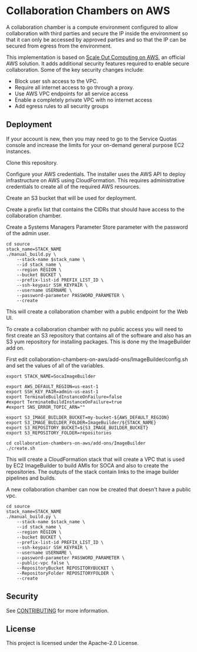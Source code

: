 # Collaboration Chambers on AWS

A collaboration chamber is a compute environment configured to allow collaboration with third parties and secure
the IP inside the environment so that it can only be accessed by approved parties and so that the IP can be
secured from egress from the environment.

This implementation is based on [Scale Out Computing on AWS](https://github.com/awslabs/scale-out-computing-on-aws), an official AWS solution.
It adds additional security features required to enable secure collaboration.
Some of the key security changes include:

* Block user ssh access to the VPC.
* Require all internet access to go through a proxy.
* Use AWS VPC endpoints for all service access
* Enable a completely private VPC with no internet access
* Add egress rules to all security groups

## Deployment

If your account is new, then you may need to go to the Service Quotas console
and increase the limits for your on-demand general purpose EC2 instances.

Clone this repository.

Configure your AWS credentials.
The installer uses the AWS API to deploy infrastructure on AWS using CloudFormation.
This requires administrative credentials to create all of the required AWS resources.

Create an S3 bucket that will be used for deployment.

Create a prefix list that contains the CIDRs that should have access to the collaboration chamber.

Create a Systems Managers Parameter Store parameter with the password of the admin user.

```
cd source
stack_name=STACK_NAME
./manual_build.py \
    --stack-name $stack_name \
    --id stack_name \
    --region REGION \
    --bucket BUCKET \
    --prefix-list-id PREFIX_LIST_ID \
    --ssh-keypair SSH_KEYPAIR \
    --username USERNAME \
    --password-parameter PASSWORD_PARAMETER \
    --create
```

This will create a collaboration chamber with a public endpoint for the Web UI.

To create a collaboration chamber with no public access you will need to first create an S3 repository
that contains all of the software and also has an S3 yum repository for installing packages.
This is done my the ImageBuilder add on.

First edit collaboration-chambers-on-aws/add-ons/ImageBuilder/config.sh and set the values of all of the
variables.

```
export STACK_NAME=SocaImageBuilder

export AWS_DEFAULT_REGION=us-east-1
export SSH_KEY_PAIR=admin-us-east-1
export TerminateBuildInstanceOnFailure=false
#export TerminateBuildInstanceOnFailure=true
#export SNS_ERROR_TOPIC_ARN=""

export S3_IMAGE_BUILDER_BUCKET=my-bucket-${AWS_DEFAULT_REGION}
export S3_IMAGE_BUILDER_FOLDER=ImageBuilder/${STACK_NAME}
export S3_REPOSITORY_BUCKET=${S3_IMAGE_BUILDER_BUCKET}
export S3_REPOSITORY_FOLDER=repositories
```

```
cd collaboration-chambers-on-aws/add-ons/ImageBuilder
./create.sh
```

This will create a CloudFormation stack that will create a VPC that is used by EC2 ImageBuilder to build AMIs for SOCA and also
to create the repositories.
The outputs of the stack contain links to the image builder pipelines and builds.

A new collaboration chamber can now be created that doesn't have a public vpc.

```
cd source
stack_name=STACK_NAME
./manual_build.py \
    --stack-name $stack_name \
    --id stack_name \
    --region REGION \
    --bucket BUCKET \
    --prefix-list-id PREFIX_LIST_ID \
    --ssh-keypair SSH_KEYPAIR \
    --username USERNAME \
    --password-parameter PASSWORD_PARAMETER \
    --public-vpc false \
    --RepositoryBucket REPOSITORYBUCKET \
    --RepositoryFolder REPOSITORYFOLDER \
    --create
```




## Security

See [CONTRIBUTING](CONTRIBUTING.md#security-issue-notifications) for more information.

## License

This project is licensed under the Apache-2.0 License.
